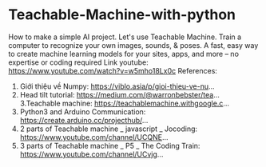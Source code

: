 # Teachable-Machine-with-python
How to make a simple AI project. Let's use Teachable Machine.  Train a computer to recognize your own images, sounds, &amp; poses. A fast, easy way to create machine learning models for your sites, apps, and more – no expertise or coding required 
Link youtube: https://www.youtube.com/watch?v=w5mho18Lx0c
References:
1. Giới thiệu về Numpy:
https://viblo.asia/p/gioi-thieu-ve-nu...
2. Head tilt tutorial:
https://medium.com/@warronbebster/tea...
3.Teachable machine: 
https://teachablemachine.withgoogle.c...
4. Python3 and Arduino Communication:
https://create.arduino.cc/projecthub/...
5. 2 parts of Teachable machine _ javascript _ Jocoding:
https://www.youtube.com/channel/UCQNE...
6. 3 parts of Teachable machine _ P5 _ The Coding Train:
https://www.youtube.com/channel/UCvjg...
